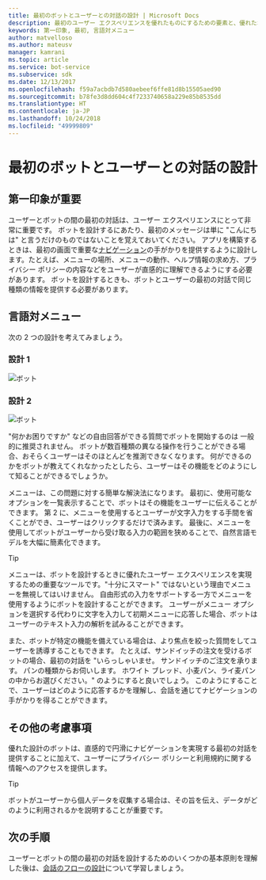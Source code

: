 ```yaml
---
title: 最初のボットとユーザーとの対話の設計 | Microsoft Docs
description: 最初のユーザー エクスペリエンスを優れたものにするための要素と、優れたボットの設計方法について説明します。
keywords: 第一印象, 最初, 言語対メニュー
author: matvelloso
ms.author: mateusv
manager: kamrani
ms.topic: article
ms.service: bot-service
ms.subservice: sdk
ms.date: 12/13/2017
ms.openlocfilehash: f59a7acbdb7d580aebeef6ffe81d8b15505aed90
ms.sourcegitcommit: b78fe3d8dd604c4f7233740658a229e85b8535dd
ms.translationtype: HT
ms.contentlocale: ja-JP
ms.lasthandoff: 10/24/2018
ms.locfileid: "49999809"
---
```

# <a name="design-a-bots-first-user-interaction"></a>最初のボットとユーザーとの対話の設計

## <a name="first-impressions-matter"></a>第一印象が重要

ユーザーとボットの間の最初の対話は、ユーザー エクスペリエンスにとって非常に重要です。 ボットを設計するにあたり、最初のメッセージは単に "こんにちは" と言うだけのものではないことを覚えておいてください。 アプリを構築するときは、最初の画面で重要な[ナビゲーション](bot-service-design-navigation.md)の手がかりを提供するように設計します。たとえば、メニューの場所、メニューの動作、ヘルプ情報の求め方、プライバシー ポリシーの内容などをユーザーが直感的に理解できるようにする必要があります。 ボットを設計するときも、ボットとユーザーの最初の対話で同じ種類の情報を提供する必要があります。 

## <a name="language-versus-menus"></a>言語対メニュー 

次の 2 つの設計を考えてみましょう。

### <a name="design-1"></a>設計 1

![ボット](~/media/bot-service-design-first-interaction/hello1.png)


### <a name="design-2"></a>設計 2

![ボット](~/media/bot-service-design-first-interaction/hello2.png)

"何かお困りですか" などの自由回答ができる質問でボットを開始するのは 一般的に推奨されません。 ボットが数百種類の異なる操作を行うことができる場合、おそらくユーザーはそのほとんどを推測できなくなります。 何ができるのかをボットが教えてくれなかったとしたら、ユーザーはその機能をどのようにして知ることができるでしょうか。

メニューは、この問題に対する簡単な解決法になります。 最初に、使用可能なオプションを一覧表示することで、ボットはその機能をユーザーに伝えることができます。 第 2 に、メニューを使用するとユーザーが文字入力をする手間を省くことができ、ユーザーはクリックするだけで済みます。 最後に、メニューを使用してボットがユーザーから受け取る入力の範囲を狭めることで、自然言語モデルを大幅に簡素化できます。 

> [!TIP]
> メニューは、ボットを設計するときに優れたユーザー エクスペリエンスを実現するための重要なツールです。"十分にスマート" ではないという理由でメニューを無視してはいけません。 自由形式の入力をサポートする一方でメニューを使用するようにボットを設計することができます。 ユーザーがメニュー オプションを選択する代わりに文字を入力して初期メニューに応答した場合、ボットはユーザーのテキスト入力の解析を試みることができます。 

また、ボットが特定の機能を備えている場合は、より焦点を絞った質問をしてユーザーを誘導することもできます。 たとえば、サンドイッチの注文を受けるボットの場合、最初の対話を "いらっしゃいませ。 サンドイッチのご注文を承ります。 パンの種類からお伺いします。 ホワイト ブレッド、小麦パン、ライ麦パンの中からお選びください。" のようにすると良いでしょう。 このようにすることで、ユーザーはどのように応答するかを理解し、会話を通じてナビゲーションの手がかりを得ることができます。

## <a name="other-considerations"></a>その他の考慮事項

優れた設計のボットは、直感的で円滑にナビゲーションを実現する最初の対話を提供することに加えて、ユーザーにプライバシー ポリシーと利用規約に関する情報へのアクセスを提供します。 

> [!TIP]
> ボットがユーザーから個人データを収集する場合は、その旨を伝え、データがどのように利用されるかを説明することが重要です。

## <a name="next-steps"></a>次の手順

ユーザーとボットの間の最初の対話を設計するためのいくつかの基本原則を理解した後は、[会話のフローの設計](~/bot-service-design-conversation-flow.md)について学習しましょう。
